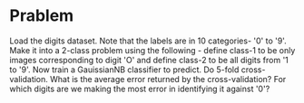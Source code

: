 # Prablem 

Load the digits dataset. Note that the labels are in 10 categories- '0' to '9'. Make it into a 2-class problem using the following - define class-1 to be only images corresponding to digit 'O' and define class-2 to be all digits from '1 to '9'. Now train a GauissianNB classifier to predict. Do 5-fold cross-validation. What is the average error returned by the cross-validation? For which digits are we making the most error in identifying it against '0'?
